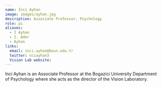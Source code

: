 ```yaml
---
name: İnci Ayhan
image: images/ayhan.jpg
description: Associate Professor, Psychology
role: pi
aliases:
  - I Ayhan
  - I. Ader
  - Ayhan
links:
  email: inci.ayhan@boun.edu.tr
  twitter: nciayhan3
  Vision Lab website: 
---
```


Inci Ayhan is an Associate Professor at the Bogazici University Department of Psychology where she acts as the director of the Vision Laboratory.

